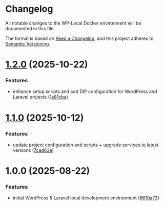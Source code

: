 # Changelog

All notable changes to the WP-Local Docker environment will be documented in this file.

The format is based on [Keep a Changelog](https://keepachangelog.com/en/1.1.0/),
and this project adheres to [Semantic Versioning](https://semver.org/spec/v2.0.0.html).

# [1.2.0](https://github.com/mnestorov/wp-local/compare/v1.1.0...v1.2.0) (2025-10-22)


### Features

* enhance setup scripts and add DIP configuration for WordPress and Laravel projects ([1a81cba](https://github.com/mnestorov/wp-local/commit/1a81cba8df15d57b9a9465a18a27a6e5a254b24e))

# [1.1.0](https://github.com/mnestorov/wp-local/compare/v1.0.0...v1.1.0) (2025-10-12)


### Features

* update project configuration and scripts + upgrade services to latest versions ([7cad63e](https://github.com/mnestorov/wp-local/commit/7cad63e6d3d94a5627f1ce6d740d6256fda88c4f))

# 1.0.0 (2025-08-22)


### Features

* initial WordPress & Laravel local development environment ([6610a73](https://github.com/mnestorov/wp-local/commit/6610a7347a00fdc946cef7e4541adffdb58a4237))
